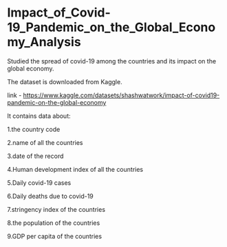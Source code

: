 # Impact_of_Covid-19_Pandemic_on_the_Global_Economy_Analysis
Studied the spread of covid-19 among the countries and its impact on the global economy. 

The dataset is downloaded from Kaggle.

link - https://www.kaggle.com/datasets/shashwatwork/impact-of-covid19-pandemic-on-the-global-economy

It contains data about:
 
  1.the country code
  
  2.name of all the countries
  
  3.date of the record
  
  4.Human development index of all the countries
  
  5.Daily covid-19 cases
  
  6.Daily deaths due to covid-19 
  
  7.stringency index of the countries
  
  8.the population of the countries 
  
  9.GDP per capita of the countries
